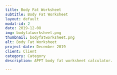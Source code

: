 ```yaml
---
title: Body Fat Worksheet
subtitle: Body Fat Worksheet
layout: default
modal-id: 2
date: 2019-12-08
img: bodyfatworksheet.png
thumbnail: bodyfatworksheet.png
alt: Body Fat Worksheet
project-date: December 2019
client: Client
category: Category
description: APFT body fat worksheet calculator.

---
```

